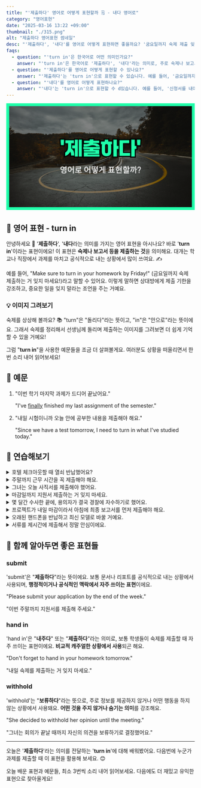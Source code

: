 ```yaml
---
title: "'제출하다' 영어로 어떻게 표현할까 🗒️ - 내다 영어로"
category: "영어표현"
date: "2025-03-16 13:22 +09:00"
thumbnail: "./315.png"
alt: "제출하다 영어표현 썸네일"
desc: "'제출하다', '내다'를 영어로 어떻게 표현하면 좋을까요? '굼요일까지 숙제 제출 잊지마세요!', '신청서를 내야해요'와 같은 말을 영어로 해봅시다! 다양한 예문을 통해서 연습하고 본인의 표현으로 만들어 보세요."
faqs:
  - question: "'turn in'은 한국어로 어떤 의미인가요?"
    answer: "'turn in'은 한국어로 '제출하다', '내다'라는 의미로, 주로 숙제나 보고서 등을 공식적으로 제출하는 상황에서 사용됩니다."
  - question: "'제출하다'를 영어로 어떻게 표현할 수 있나요?"
    answer: "'제출하다'는 'turn in'으로 표현할 수 있습니다. 예를 들어, '금요일까지 숙제를 제출하는 거 잊지 마세요!'는 'Make sure to turn in your homework by Friday!'로 말할 수 있어요."
  - question: "'내다'를 영어로 어떻게 표현하나요?"
    answer: "'내다'는 'turn in'으로 표현할 수 d있습니다. 예를 들어, '신청서를 내야 해요'는 'I need to turn in my application'으로 말할 수 있어요."
---
```


![제출하다 영어표현 썸네일](./315.png)

## 🌟 영어 표현 - turn in

안녕하세요 👋 '**제출하다**', '**내다**라는 의미를 가지는 영어 표현을 아시나요? 바로 '**turn in**'이라는 표현이에요! 이 표현은 **숙제나 보고서 등을 제출하는 것**을 의미해요. 대개는 학교나 직장에서 과제를 마치고 공식적으로 내는 상황에서 많이 쓰여요. ✍️

<script async src="https://pagead2.googlesyndication.com/pagead/js/adsbygoogle.js?client=ca-pub-1465612013356152"
     crossorigin="anonymous"></script>
<!-- engple-horizontal-ad -->

<ins class="adsbygoogle"
     style="display:block"
     data-ad-client="ca-pub-1465612013356152"
     data-ad-slot="2106896038"
     data-ad-format="auto"
     data-full-width-responsive="true"></ins>

<script>
     (adsbygoogle = window.adsbygoogle || []).push({});
</script>

예를 들어, "Make sure to turn in your homework by Friday!" (금요일까지 숙제 제출하는 거 잊지 마세요!)라고 말할 수 있어요. 이렇게 말하면 상대방에게 제출 기한을 강조하고, 중요한 일을 잊지 말라는 조언을 주는 거예요.

### 💡 이미지 그려보기

숙제를 상상해 볼까요? 📚 "turn"은 "돌리다"라는 뜻이고, "in"은 "안으로"라는 뜻이에요. 그래서 숙제를 정리해서 선생님께 돌리며 제출하는 이미지를 그려보면 더 쉽게 기억할 수 있을 거예요!

그럼 "**turn in**"을 사용한 예문들을 조금 더 살펴볼게요. 여러분도 상황을 떠올리면서 한 번 소리 내어 읽어보세요!

## 📖 예문

1. "이번 학기 마지막 과제가 드디어 끝났어요."

   "I've [finally](/blog/in-english/182.finally/) finished my last assignment of the semester."

2. "내일 시험이니까 오늘 안에 공부한 내용을 제출해야 해요."

   "Since we have a test tomorrow, I need to turn in what I've studied today."

## 💬 연습해보기

<details>
<summary>호텔 체크아웃할 때 열쇠 반납했어요?</summary>
<span>Did you turn in your keys when you checked out of the hotel?</span>
</details>

<details>
<summary>주말까지 근무 시간을 꼭 제출해야 해요.</summary>
<span><a href="/blog/in-english/232.make-sure/">Make sure</a> you turn in your timesheet by the end of the week.</span>
</details>

<details>
<summary>그녀는 오늘 사직서를 제출해야 했어요.</summary>
<span>She had to turn in her resignation letter today.</span>
</details>

<details>
<summary>마감일까지 지원서 제출하는 거 잊지 마세요.</summary>
<span>Don't <a href="/blog/in-english/023.forget/">forget</a> to turn in your application by the deadline.</span>
</details>

<details>
<summary>몇 달간 수사한 끝에, 용의자가 결국 경찰에 자수하기로 했어요.</summary>
<span>After months of investigation, the suspect finally decided to turn himself in to the police.</span>
</details>

<details>
<summary>프로젝트가 내일 마감이라서 아침에 최종 보고서를 먼저 제출해야 해요.</summary>
<span>The project is due tomorrow, so I need to turn in my final report first thing in the morning.</span>
</details>

<details>
<summary>오래된 핸드폰을 반납하고 최신 모델로 바꿀 거예요.</summary>
<span>I'm going to turn in my old phone and upgrade to the latest model.</span>
</details>

<details>
<summary>서류를 제시간에 제출해서 정말 안심이에요.</summary>
<span>I'm so relieved I <a href="/blog/in-english/175.manage-to/">managed to</a> turn in my paperwork on time.</span>
</details>

## 🤝 함께 알아두면 좋은 표현들

### submit

'submit'은 "**제출하다**"라는 뜻이에요. 보통 문서나 리포트를 공식적으로 내는 상황에서 사용되며, **행정적이거나 공식적인 맥락에서 자주 쓰이는 표현**이에요.

"Please submit your application by the end of the week."

"이번 주말까지 지원서를 제출해 주세요."

### hand in

'hand in'은 "**내주다**" 또는 "**제출하다**"라는 의미로, 보통 학생들이 숙제를 제출할 때 자주 쓰이는 표현이에요. **비교적 캐주얼한 상황에서 사용**되곤 해요.

"Don't forget to hand in your homework tomorrow."

"내일 숙제를 제출하는 거 잊지 마세요."

### withhold

'withhold'는 "**보류하다**"라는 뜻으로, 주로 정보를 제공하지 않거나 어떤 행동을 하지 않는 상황에서 사용돼요. **어떤 것을 주지 않거나 숨기는 의미**를 강조해요.

"She decided to withhold her opinion until the meeting."

"그녀는 회의가 끝날 때까지 자신의 의견을 보류하기로 결정했어요."

---

오늘은 '**제출하다**'라는 의미를 전달하는 '**turn in**'에 대해 배워봤어요. 다음번에 누군가 과제를 제출할 때 이 표현을 활용해 보세요. 😊

오늘 배운 표현과 예문들, 최소 3번씩 소리 내어 읽어보세요. 다음에도 더 재밌고 유익한 표현으로 찾아올게요!
